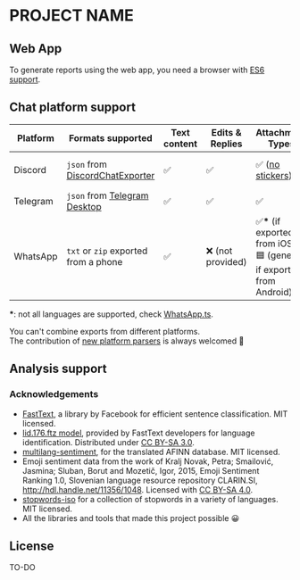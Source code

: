 # PROJECT NAME

## Web App

To generate reports using the web app, you need a browser with [ES6 support](https://caniuse.com/es6).


## Chat platform support

| Platform | Formats supported                                                                | Text content | Edits & Replies   | Attachment Types                                                                      | Reactions         | Profile picture         | Mentions     |
| -------- | -------------------------------------------------------------------------------- | ------------ | ----------------- | ------------------------------------------------------------------------------------- | ----------------- | ----------------------- | ------------ |
| Discord  | `json` from [DiscordChatExporter](https://github.com/Tyrrrz/DiscordChatExporter) | ✅           | ✅                | ✅ ([no stickers](https://github.com/Tyrrrz/DiscordChatExporter/issues/638))          | ✅                | ✅ (until link expires) | ✅ (as text) |
| Telegram | `json` from [Telegram Desktop](https://desktop.telegram.org/)                    | ✅           | ✅                | ✅                                                                                    | ❌ (not provided) | ❌                      | ✅ (as text) |
| WhatsApp | `txt` or `zip` exported from a phone                                             | ✅           | ❌ (not provided) | ✅<strong>*</strong> (if exported from iOS)<br>🟦 (generic if exported from Android) | N/A               | ❌                      | ✅ (as text) |

<strong>*</strong>: not all languages are supported, check [WhatsApp.ts](pipeline/parse/parsers/WhatsApp.ts).

You can't combine exports from different platforms.  
The contribution of [new platform parsers](pipeline/parse/parsers/README.md) is always welcomed 🙂

## Analysis support




### Acknowledgements

* [FastText](https://fasttext.cc/), a library by Facebook for efficient sentence classification. MIT licensed.
* [lid.176.ftz model](https://fasttext.cc/docs/en/language-identification.html), provided by FastText developers for language identification. Distributed under [CC BY-SA 3.0](https://creativecommons.org/licenses/by-sa/3.0/).
* [multilang-sentiment](https://github.com/marcellobarile/multilang-sentiment), for the translated AFINN database. MIT licensed.
* Emoji sentiment data from the work of Kralj Novak, Petra; Smailović, Jasmina; Sluban, Borut and Mozetič, Igor, 2015, Emoji Sentiment Ranking 1.0, Slovenian language resource repository CLARIN.SI, http://hdl.handle.net/11356/1048. Licensed with [CC BY-SA 4.0](https://creativecommons.org/licenses/by-sa/4.0/).
* [stopwords-iso](https://github.com/stopwords-iso/stopwords-iso) for a collection of stopwords in a variety of languages. MIT licensed.
* All the libraries and tools that made this project possible 😀

## License

TO-DO

